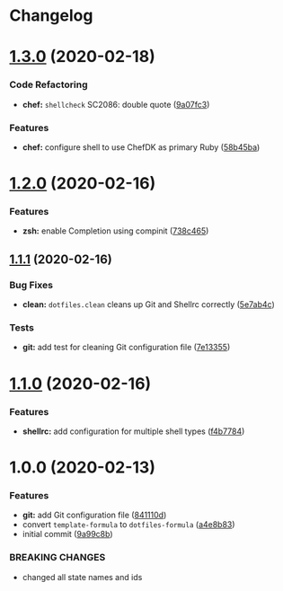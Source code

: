 # Changelog

# [1.3.0](https://github.com/dafyddj/dotfiles-formula/compare/v1.2.0...v1.3.0) (2020-02-18)


### Code Refactoring

* **chef:** `shellcheck` SC2086: double quote ([9a07fc3](https://github.com/dafyddj/dotfiles-formula/commit/9a07fc3f9bf2847955b58370d63ed8bb0d36f6c7))


### Features

* **chef:** configure shell to use ChefDK as primary Ruby ([58b45ba](https://github.com/dafyddj/dotfiles-formula/commit/58b45ba64cfe77cbca435d316ec48199dfeb25f6))

# [1.2.0](https://github.com/dafyddj/dotfiles-formula/compare/v1.1.1...v1.2.0) (2020-02-16)


### Features

* **zsh:** enable Completion using compinit ([738c465](https://github.com/dafyddj/dotfiles-formula/commit/738c465560c3c6ab3f09a81b82cde02b0ee04cd1))

## [1.1.1](https://github.com/dafyddj/dotfiles-formula/compare/v1.1.0...v1.1.1) (2020-02-16)


### Bug Fixes

* **clean:** `dotfiles.clean` cleans up Git and Shellrc correctly ([5e7ab4c](https://github.com/dafyddj/dotfiles-formula/commit/5e7ab4c093e4db9aa6d02740781c7c131d48eb3d))


### Tests

* **git:** add test for cleaning Git configuration file ([7e13355](https://github.com/dafyddj/dotfiles-formula/commit/7e133558ee817bc554686dc10f1c491962adef30))

# [1.1.0](https://github.com/dafyddj/dotfiles-formula/compare/v1.0.0...v1.1.0) (2020-02-16)


### Features

* **shellrc:** add configuration for multiple shell types ([f4b7784](https://github.com/dafyddj/dotfiles-formula/commit/f4b77840f66730dd504213d7aa0cd9fed02ebaff))

# 1.0.0 (2020-02-13)


### Features

* **git:** add Git configuration file ([841110d](https://github.com/dafyddj/dotfiles-formula/commit/841110dc7da76d2bcd011a50b2909a0e9b1c4162))
* convert `template-formula` to `dotfiles-formula` ([a4e8b83](https://github.com/dafyddj/dotfiles-formula/commit/a4e8b8344d410f036b452d1bcf2d466174af6fad))
* initial commit ([9a99c8b](https://github.com/dafyddj/dotfiles-formula/commit/9a99c8b1c23897bcbe2097df3fae8d04647aa801))


### BREAKING CHANGES

* changed all state names and ids
